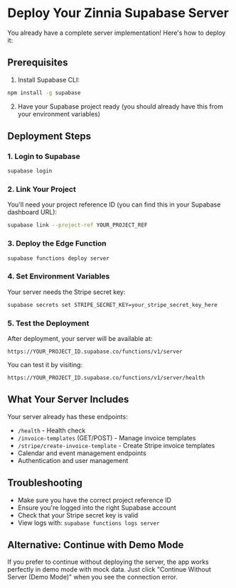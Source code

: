 # Deploy Your Zinnia Supabase Server

You already have a complete server implementation! Here's how to deploy it:

## Prerequisites

1. Install Supabase CLI:
```bash
npm install -g supabase
```

2. Have your Supabase project ready (you should already have this from your environment variables)

## Deployment Steps

### 1. Login to Supabase
```bash
supabase login
```

### 2. Link Your Project
You'll need your project reference ID (you can find this in your Supabase dashboard URL):
```bash
supabase link --project-ref YOUR_PROJECT_REF
```

### 3. Deploy the Edge Function
```bash
supabase functions deploy server
```

### 4. Set Environment Variables
Your server needs the Stripe secret key:
```bash
supabase secrets set STRIPE_SECRET_KEY=your_stripe_secret_key_here
```

### 5. Test the Deployment
After deployment, your server will be available at:
```
https://YOUR_PROJECT_ID.supabase.co/functions/v1/server
```

You can test it by visiting:
```
https://YOUR_PROJECT_ID.supabase.co/functions/v1/server/health
```

## What Your Server Includes

Your server already has these endpoints:
- `/health` - Health check
- `/invoice-templates` (GET/POST) - Manage invoice templates  
- `/stripe/create-invoice-template` - Create Stripe invoice templates
- Calendar and event management endpoints
- Authentication and user management

## Troubleshooting

- Make sure you have the correct project reference ID
- Ensure you're logged into the right Supabase account
- Check that your Stripe secret key is valid
- View logs with: `supabase functions logs server`

## Alternative: Continue with Demo Mode

If you prefer to continue without deploying the server, the app works perfectly in demo mode with mock data. Just click "Continue Without Server (Demo Mode)" when you see the connection error.